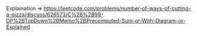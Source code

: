 Explaination => https://leetcode.com/problems/number-of-ways-of-cutting-a-pizza/discuss/626573/C%2B%2B99-DP%2BTopDown%2BMemo%2BPrecomputed-Sum-or-With-Diagram-or-Explained
